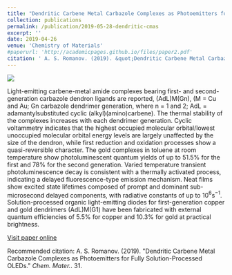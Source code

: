```yaml
---
title: "Dendritic Carbene Metal Carbazole Complexes as Photoemitters for Fully Solution-Processed OLEDs"
collection: publications
permalink: /publication/2019-05-28-dendritic-cmas
excerpt: ''
date: 2019-04-26
venue: 'Chemistry of Materials'
#paperurl: 'http://academicpages.github.io/files/paper2.pdf'
citation: ' A. S. Romanov. (2019). &quot;Dendritic Carbene Metal Carbazole Complexes as Photoemitters for Fully Solution-Processed OLEDs.&quot; <i>Chem. Mater.</i>. 31.'
---
```


![](http://bdoptoelectronics.github.io/images/dendritic_CMAs_TOC.png)

Light-emitting carbene-metal amide complexes bearing first- and second-generation carbazole dendron ligands are reported, (AdL)M(Gn), (M = Cu and Au; Gn carbazole dendrimer generation, where n = 1 and 2; AdL = adamantylsubstituted cyclic (alkyl)(amino)carbene). The thermal stability of the complexes increases with each dendrimer generation. Cyclic voltammetry indicates that the highest occupied molecular orbital/lowest unoccupied molecular orbital energy levels are largely unaffected by the size of the dendron, while first reduction and oxidation processes show a quasi-reversible character. The gold complexes in toluene at room temperature show photoluminescent quantum yields of up to 51.5% for the first and 78% for the second generation. Varied temperature transient photoluminescence decay is consistent with a thermally activated process, indicating a delayed fluorescence-type emission mechanism. Neat films show excited state lifetimes composed of prompt and dominant sub-microsecond delayed components, with radiative constants of up to 10$^6$s$^{−1}$. Solution-processed organic light-emitting diodes for first-generation copper and gold dendrimers (AdL)M(G1) have been fabricated with external quantum efficiencies of 5.5% for copper and 10.3% for gold at practical brightness.

[Visit paper online](https://pubs.acs.org/doi/10.1021/acs.chemmater.8b05112)

Recommended citation: A. S. Romanov. (2019). "Dendritic Carbene Metal Carbazole Complexes as Photoemitters for Fully Solution-Processed OLEDs." <i>Chem. Mater.</i>. 31.
